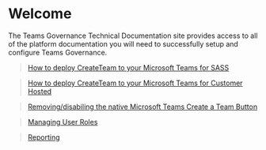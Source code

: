 # Welcome

The Teams Governance Technical Documentation site provides access to all of the platform documentation you will need to successfully setup and configure Teams Governance.

>[How to deploy CreateTeam to your Microsoft Teams for SASS](deployteamsapp.md)

>[How to deploy CreateTeam to your Microsoft Teams for Customer Hosted](customer%20hosted/InstallingCreateTeamCustomerTenant.md)

>[Removing/disabiling the native Microsoft Teams Create a Team Button](RemovingDefaultTeamsCreateButton.md)

>[Managing User Roles](ManagingUserRoles.md)

>[Reporting](Reporting.md)

